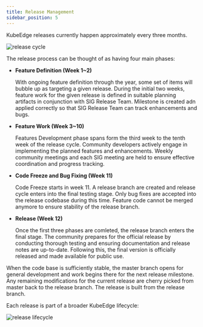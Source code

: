 ```yaml
---
title: Release Management
sidebar_position: 5
---
```


KubeEdge releases currently happen approximately every three months. 

![release cycle](/img/community/release-cycle.png)

The release process can be thought of as having four main phases:

- **Feature Definition (Week 1~2)**

    With ongoing feature definition through the year, some set of items will bubble up as targeting a given release. During the initial two weeks, feature work for the given release is defined in suitable planning artifacts in conjunction with SIG Release Team. Milestone is created adn applied correctly so that SIG Release Team can track enhancements and bugs.

- **Feature Work (Week 3~10)**
   
    Features Development phase spans form the third week to the tenth week of the release cycle. Community developers actively engage in implementing the planned features and enhancements. Weekly community meetings and each SIG meeting are held to ensure effective coordination and progress tracking.

- **Code Freeze and Bug Fixing (Week 11)**

    Code Freeze starts in week 11. A release branch are created and release cycle enters into the final testing stage. Only bug fixes are accepted into the release codebase during this time. Feature code cannot be merged anymore to ensure stability of the release branch.

- **Release (Week 12)**

  Once the first three phases are comleted, the release branch enters the final stage. The community prepares for the official release by conducting thorough testing and ensuring documentation and release notes are up-to-date. Following this, the final version is officially released and made available for public use.

When the code base is sufficiently stable, the master branch opens for general development and work begins there for the next release milestone. Any remaining modifications for the current release are cherry picked from master back to the release branch. The release is built from the release branch.

Each release is part of a broader KubeEdge lifecycle:

![release lifecycle](/img/community/release-lifecycle.png)
